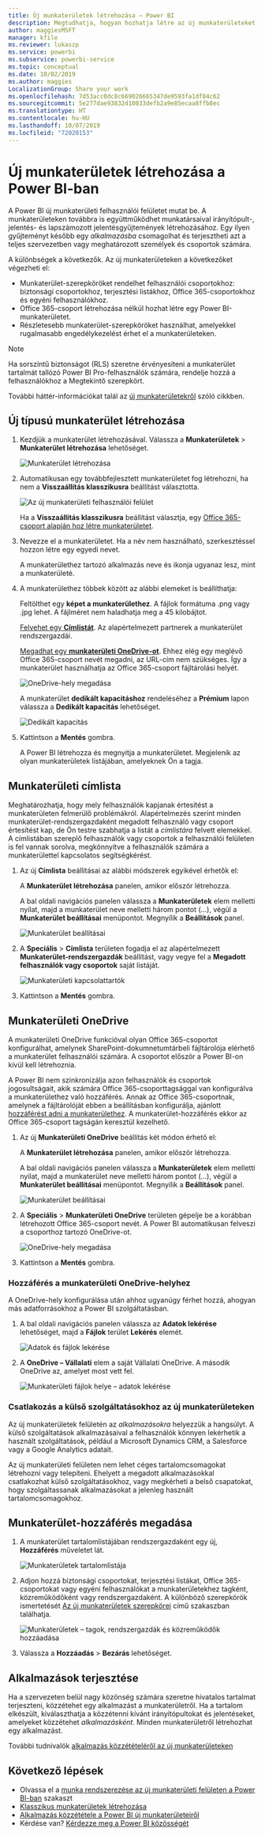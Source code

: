 ```yaml
---
title: Új munkaterületek létrehozása – Power BI
description: Megtudhatja, hogyan hozhatja létre az új munkaterületeket, olyan irányítópultokból, jelentésekből és lapszámozott jelentésekből álló gyűjteményeket, amelyek célja az alapvető metrikák biztosítása a vállalat számára.
author: maggiesMSFT
manager: kfile
ms.reviewer: lukaszp
ms.service: powerbi
ms.subservice: powerbi-service
ms.topic: conceptual
ms.date: 10/02/2019
ms.author: maggies
LocalizationGroup: Share your work
ms.openlocfilehash: 7d53acc0dc8c669026665347de9593fa1df84c62
ms.sourcegitcommit: 5e277dae93832d10033defb2a9e85ecaa8ffb8ec
ms.translationtype: HT
ms.contentlocale: hu-HU
ms.lasthandoff: 10/07/2019
ms.locfileid: "72020153"
---
```

# <a name="create-the-new-workspaces-in-power-bi"></a>Új munkaterületek létrehozása a Power BI-ban

A Power BI új munkaterületi felhasználói felületet mutat be. A munkaterületeken továbbra is együttműködhet munkatársaival irányítópult-, jelentés- és lapszámozott jelentésgyűjtemények létrehozásához. Egy ilyen gyűjteményt később egy *alkalmazásba* csomagolhat és terjesztheti azt a teljes szervezetben vagy meghatározott személyek és csoportok számára. 

A különbségek a következők. Az új munkaterületeken a következőket végezheti el:

- Munkaterület-szerepköröket rendelhet felhasználói csoportokhoz: biztonsági csoportokhoz, terjesztési listákhoz, Office 365-csoportokhoz és egyéni felhasználókhoz.
- Office 365-csoport létrehozása nélkül hozhat létre egy Power BI-munkaterületet.
- Részletesebb munkaterület-szerepköröket használhat, amelyekkel rugalmasabb engedélykezelést érhet el a munkaterületeken.

> [!NOTE]
> Ha sorszintű biztonságot (RLS) szeretne érvényesíteni a munkaterület tartalmát tallózó Power BI Pro-felhasználók számára, rendelje hozzá a felhasználókhoz a Megtekintő szerepkört.

További háttér-információkat talál az [új munkaterületekről](service-new-workspaces.md) szóló cikkben.

## <a name="create-one-of-the-new-workspaces"></a>Új típusú munkaterület létrehozása

1. Kezdjük a munkaterület létrehozásával. Válassza a **Munkaterületek** > **Munkaterület létrehozása** lehetőséget.
   
     ![Munkaterület létrehozása](media/service-create-the-new-workspaces/power-bi-workspace-create.png)

2. Automatikusan egy továbbfejlesztett munkaterületet fog létrehozni, ha nem a **Visszaállítás klasszikusra** beállítást választotta.
   
     ![Az új munkaterületi felhasználói felület](media/service-create-the-new-workspaces/power-bi-new-workspace.png)
     
     Ha a **Visszaállítás klasszikusra** beállítást választja, egy [Office 365-csoport alapján hoz létre munkaterületet](service-create-workspaces.md). 

2. Nevezze el a munkaterületet. Ha a név nem használható, szerkesztéssel hozzon létre egy egyedi nevet.
   
     A munkaterülethez tartozó alkalmazás neve és ikonja ugyanaz lesz, mint a munkaterületé.
   
1. A munkaterülethez többek között az alábbi elemeket is beállíthatja:

    Feltölthet egy **képet a munkaterülethez**. A fájlok formátuma .png vagy .jpg lehet. A fájlméret nem haladhatja meg a 45 kilobájtot.
    
    [Felvehet egy **Címlistát**](#workspace-contact-list). Az alapértelmezett partnerek a munkaterület rendszergazdái. 
    
    [Megadhat egy **munkaterületi OneDrive-ot**](#workspace-onedrive). Ehhez elég egy meglévő Office 365-csoport nevét megadni, az URL-cím nem szükséges. Így a munkaterület használhatja az Office 365-csoport fájltárolási helyét. 

    ![OneDrive-hely megadása](media/service-create-the-new-workspaces/power-bi-new-workspace-onedrive.png)

    A munkaterület **dedikált kapacitáshoz** rendeléséhez a **Prémium** lapon válassza a **Dedikált kapacitás** lehetőséget.
     
    ![Dedikált kapacitás](media/service-create-the-new-workspaces/power-bi-workspace-premium.png)

1. Kattintson a **Mentés** gombra.

    A Power BI létrehozza és megnyitja a munkaterületet. Megjelenik az olyan munkaterületek listájában, amelyeknek Ön a tagja. 

## <a name="workspace-contact-list"></a>Munkaterületi címlista

Meghatározhatja, hogy mely felhasználók kapjanak értesítést a munkaterületen felmerülő problémákról. Alapértelmezés szerint minden munkaterület-rendszergazdaként megadott felhasználó vagy csoport értesítést kap, de Ön testre szabhatja a listát a *címlistára* felvett elemekkel. A címlistában szereplő felhasználók vagy csoportok a felhasználói felületen is fel vannak sorolva, megkönnyítve a felhasználók számára a munkaterülettel kapcsolatos segítségkérést.

1. Az új **Címlista** beállításai az alábbi módszerek egyikével érhetők el:

    A **Munkaterület létrehozása** panelen, amikor először létrehozza.

    A bal oldali navigációs panelen válassza a **Munkaterületek** elem melletti nyilat, majd a munkaterület neve melletti három pontot (...), végül a **Munkaterület beállításai** menüpontot. Megnyílik a **Beállítások** panel.

    ![Munkaterület beállításai](media/service-create-the-new-workspaces/power-bi-workspace-new-settings.png)

2. A **Speciális** > **Címlista** területen fogadja el az alapértelmezett **Munkaterület-rendszergazdák** beállítást, vagy vegye fel a **Megadott felhasználók vagy csoportok** saját listáját. 

    ![Munkaterületi kapcsolattartók](media/service-create-the-new-workspaces/power-bi-workspace-contacts.png)

3. Kattintson a **Mentés** gombra.

## <a name="workspace-onedrive"></a>Munkaterületi OneDrive

A munkaterületi OneDrive funkcióval olyan Office 365-csoportot konfigurálhat, amelynek SharePoint-dokumnetumtárbeli fájltárolója elérhető a munkaterület felhasználói számára. A csoportot először a Power BI-on kívül kell létrehoznia. 

A Power BI nem szinkronizálja azon felhasználók és csoportok jogosultságait, akik számára Office 365-csoporttagsággal van konfigurálva a munkaterülethez való hozzáférés. Annak az Office 365-csoportnak, amelynek a fájltárolóját ebben a beállításban konfigurálja, ajánlott [hozzáférést adni a munkaterülethez](#give-access-to-your-workspace). A munkaterület-hozzáférés ekkor az Office 365-csoport tagságán keresztül kezelhető. 

1. Az új **Munkaterületi OneDrive** beállítás két módon érhető el:

    A **Munkaterület létrehozása** panelen, amikor először létrehozza.

    A bal oldali navigációs panelen válassza a **Munkaterületek** elem melletti nyilat, majd a munkaterület neve melletti három pontot (...), végül a **Munkaterület beállításai** menüpontot. Megnyílik a **Beállítások** panel.

    ![Munkaterület beállításai](media/service-create-the-new-workspaces/power-bi-workspace-new-settings.png)

2. A **Speciális** > **Munkaterületi OneDrive** területen gépelje be a korábban létrehozott Office 365-csoport nevét. A Power BI automatikusan felveszi a csoporthoz tartozó OneDrive-ot.

    ![OneDrive-hely megadása](media/service-create-the-new-workspaces/power-bi-new-workspace-onedrive.png)

3. Kattintson a **Mentés** gombra.

### <a name="access-the-workspace-onedrive-location"></a>Hozzáférés a munkaterületi OneDrive-helyhez

A OneDrive-hely konfigurálása után ahhoz ugyanúgy férhet hozzá, ahogyan más adatforrásokhoz a Power BI szolgáltatásban.

1. A bal oldali navigációs panelen válassza az **Adatok lekérése** lehetőséget, majd a **Fájlok** terület **Lekérés** elemét.

    ![Adatok és fájlok lekérése](media/service-create-the-new-workspaces/power-bi-get-data-files.png)

1.  A **OneDrive – Vállalati** elem a saját Vállalati OneDrive. A második OneDrive az, amelyet most vett fel.

    ![Munkaterületi fájlok helye – adatok lekérése](media/service-create-the-new-workspaces/power-bi-new-workspace-get-data-onedrive.png)

### <a name="connecting-to-third-party-services-in-new-workspaces"></a>Csatlakozás a külső szolgáltatásokhoz az új munkaterületeken

Az új munkaterületek felületén az *alkalmazásokra* helyezzük a hangsúlyt. A külső szolgáltatások alkalmazásaival a felhasználók könnyen lekérhetik a használt szolgáltatások, például a Microsoft Dynamics CRM, a Salesforce vagy a Google Analytics adatait.

Az új munkaterületi felületen nem lehet céges tartalomcsomagokat létrehozni vagy telepíteni. Ehelyett a megadott alkalmazásokkal csatlakozhat külső szolgáltatásokhoz, vagy megkérheti a belső csapatokat, hogy szolgáltassanak alkalmazásokat a jelenleg használt tartalomcsomagokhoz. 

## <a name="give-access-to-your-workspace"></a>Munkaterület-hozzáférés megadása

1. A munkaterület tartalomlistájában rendszergazdaként egy új, **Hozzáférés** műveletet lát.

    ![Munkaterületek tartalomlistája](media/service-create-the-new-workspaces/power-bi-workspace-access-icon.png)

1. Adjon hozzá biztonsági csoportokat, terjesztési listákat, Office 365-csoportokat vagy egyéni felhasználókat a munkaterületekhez tagként, közreműködőként vagy rendszergazdaként. A különböző szerepkörök ismertetését [Az új munkaterületek szerepkörei](service-new-workspaces.md#roles-in-the-new-workspaces) című szakaszban találhatja.

    ![Munkaterületek – tagok, rendszergazdák és közreműködők hozzáadása](media/service-create-the-new-workspaces/power-bi-workspace-add-members.png)

9. Válassza a **Hozzáadás** > **Bezárás** lehetőséget.


## <a name="distribute-an-app"></a>Alkalmazások terjesztése

Ha a szervezeten belül nagy közönség számára szeretne hivatalos tartalmat terjeszteni, közzétehet egy alkalmazást a munkaterületről.  Ha a tartalom elkészült, kiválaszthatja a közzétenni kívánt irányítópultokat és jelentéseket, amelyeket közzétehet *alkalmazásként*. Minden munkaterületről létrehozhat egy alkalmazást.

További tudnivalók [alkalmazás közzétételéről az új munkaterületeken](service-create-distribute-apps.md)

## <a name="next-steps"></a>Következő lépések
* Olvassa el a [munka rendszerezése az új munkaterületi felületen a Power BI-ban](service-new-workspaces.md) szakaszt
* [Klasszikus munkaterületek létrehozása](service-create-workspaces.md)
* [Alkalmazás közzététele a Power BI új munkaterületeiről](service-create-distribute-apps.md)
* Kérdése van? [Kérdezze meg a Power BI közösségét](http://community.powerbi.com/)
